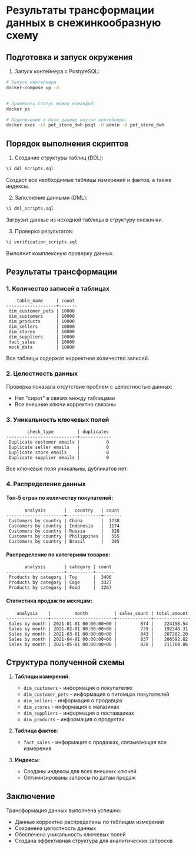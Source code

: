 # Результаты трансформации данных в снежинкообразную схему

## Подготовка и запуск окружения

1. Запуск контейнера с PostgreSQL:
```bash
# Запуск контейнера
docker-compose up -d


# Проверить статус можно командой:
docker ps

# Подключение к базе данных внутри контейнера:
docker exec -it pet_store_dwh psql -U admin -d pet_store_dwh
```

## Порядок выполнения скриптов

1. Создание структуры таблиц (DDL):
```sql
\i ddl_scripts.sql
```
Создаст все необходимые таблицы измерений и фактов, а также индексы.

2. Заполнение данными (DML):
```sql
\i dml_scripts.sql
```
Загрузит данные из исходной таблицы в структуру снежинки.

3. Проверка результатов:
```sql
\i verification_scripts.sql
```
Выполнит комплексную проверку данных.

## Результаты трансформации

### 1. Количество записей в таблицах
```
    table_name     | count 
-------------------+-------
 dim_customer_pets | 10000
 dim_customers     | 10000
 dim_products      | 10000
 dim_sellers       | 10000
 dim_stores        | 10000
 dim_suppliers     | 10000
 fact_sales        | 10000
 mock_data         | 10000
```
Все таблицы содержат корректное количество записей.

### 2. Целостность данных
Проверка показала отсутствие проблем с целостностью данных:
- Нет "сирот" в связях между таблицами
- Все внешние ключи корректно связаны

### 3. Уникальность ключевых полей
```
        check_type         | duplicates 
---------------------------+------------
 Duplicate customer emails |          0
 Duplicate seller emails   |          0
 Duplicate store emails    |          0
 Duplicate supplier emails |          0
```
Все ключевые поля уникальны, дубликатов нет.

### 4. Распределение данных

#### Топ-5 стран по количеству покупателей:
```
       analysis       |   country   | count 
----------------------+-------------+-------
 Customers by country | China       |  1738
 Customers by country | Indonesia   |  1174
 Customers by country | Russia      |   628
 Customers by country | Philippines |   555
 Customers by country | Brazil      |   385
```

#### Распределение по категориям товаров:
```
       analysis       | category | count 
----------------------+----------+-------
 Products by category | Toy      |  3406
 Products by category | Cage     |  3327
 Products by category | Food     |  3267
```

#### Статистика продаж по месяцам:
```
    analysis    |         month          | sales_count | total_amount 
----------------+------------------------+-------------+--------------
 Sales by month | 2021-01-01 00:00:00+00 |         874 |    224158.54
 Sales by month | 2021-02-01 00:00:00+00 |         739 |    192348.31
 Sales by month | 2021-03-01 00:00:00+00 |         843 |    207282.20
 Sales by month | 2021-04-01 00:00:00+00 |         837 |    206592.82
 Sales by month | 2021-05-01 00:00:00+00 |         828 |    211764.86
```

## Структура полученной схемы

1. **Таблицы измерений**:
   - `dim_customers` - информация о покупателях
   - `dim_customer_pets` - информация о питомцах покупателей
   - `dim_sellers` - информация о продавцах
   - `dim_stores` - информация о магазинах
   - `dim_suppliers` - информация о поставщиках
   - `dim_products` - информация о продуктах

2. **Таблица фактов**:
   - `fact_sales` - информация о продажах, связывающая все измерения

3. **Индексы**:
   - Созданы индексы для всех внешних ключей
   - Оптимизированы запросы по датам продаж

## Заключение

Трансформация данных выполнена успешно:
- Данные корректно распределены по таблицам измерений
- Сохранена целостность данных
- Обеспечена уникальность ключевых полей
- Создана эффективная структура для аналитических запросов 